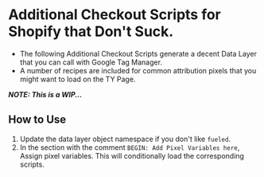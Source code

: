 # Additional Checkout Scripts for Shopify that Don't Suck.

* The following Additional Checkout Scripts generate a decent Data Layer that you can call with Google Tag Manager.
* A number of recipes are included for common attribution pixels that you might want to load on the TY Page.

***NOTE: This is a WIP...***

## How to Use

1. Update the data layer object namespace if you don't like `fueled`.
2. In the section with the comment `BEGIN: Add Pixel Variables here`, Assign pixel variables. This will conditionally load the corresponding scripts.
